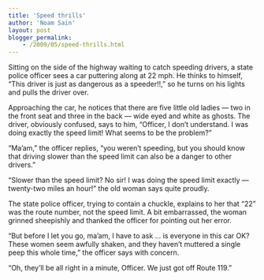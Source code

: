```yaml
---
title: 'Speed thrills'
author: 'Noam Sain'
layout: post
blogger_permalink:
    - /2009/05/speed-thrills.html
---
```


Sitting on the side of the highway waiting to catch speeding drivers, a state police officer sees a car puttering along at 22 mph. He thinks to himself, “This driver is just as dangerous as a speeder!!,” so he turns on his lights and pulls the driver over.

Approaching the car, he notices that there are five little old ladies — two in the front seat and three in the back — wide eyed and white as ghosts. The driver, obviously confused, says to him, “Officer, I don’t understand. I was doing exactly the speed limit! What seems to be the problem?”

“Ma’am,” the officer replies, “you weren’t speeding, but you should know that driving slower than the speed limit can also be a danger to other drivers.”

“Slower than the speed limit? No sir! I was doing the speed limit exactly — twenty-two miles an hour!” the old woman says quite proudly.

The state police officer, trying to contain a chuckle, explains to her that “22” was the route number, not the speed limit. A bit embarrassed, the woman grinned sheepishly and thanked the officer for pointing out her error.

“But before I let you go, ma’am, I have to ask … is everyone in this car OK? These women seem awfully shaken, and they haven’t muttered a single peep this whole time,” the officer says with concern.

“Oh, they’ll be all right in a minute, Officer. We just got off Route 119.”